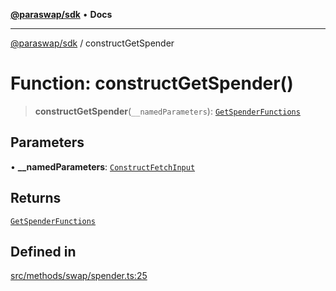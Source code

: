 [**@paraswap/sdk**](../README.md) • **Docs**

***

[@paraswap/sdk](../globals.md) / constructGetSpender

# Function: constructGetSpender()

> **constructGetSpender**(`__namedParameters`): [`GetSpenderFunctions`](../type-aliases/GetSpenderFunctions.md)

## Parameters

• **\_\_namedParameters**: [`ConstructFetchInput`](../interfaces/ConstructFetchInput.md)

## Returns

[`GetSpenderFunctions`](../type-aliases/GetSpenderFunctions.md)

## Defined in

[src/methods/swap/spender.ts:25](https://github.com/paraswap/paraswap-sdk/blob/master/src/methods/swap/spender.ts#L25)
